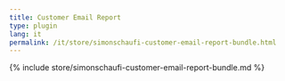 ```yaml
---
title: Customer Email Report
type: plugin
lang: it
permalink: /it/store/simonschaufi-customer-email-report-bundle.html
---
```


{% include store/simonschaufi-customer-email-report-bundle.md %}
